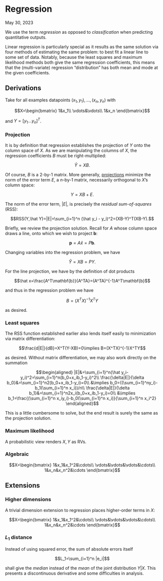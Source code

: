<!-- emilia-snapshot-properties
Regression
2023/05/30
utulek
emilia-snapshot-properties -->

# Regression

May 30, 2023

We use the term *regression* as opposed to *classification* when predicting quantitative outputs.

Linear regression is particularly special as it results as the same solution via four methods of estimating the same problem: to best fit a linear line to some set of data. Notably, because the least squares and maximum likelihood methods both give the same regression coefficients, this means that the (multi-variate) regression “distribution” has both mean and mode at the given coefficients.

## Derivations

Take for all examples datapoints $(x_1,y_1),\ldots,(x_n,y_n)$ with

$$X=\begin{bmatrix}
1&x_1\\
\vdots&\vdots\\
1&x_n
\end{bmatrix}$$

and $Y=[y_1 \ldots y_n]^T$.

### Projection

It is by definition that regression establishes the projection of $Y$ onto the column space of $X$. As we are manipulating the columns of $X$, the regression coefficients $B$ must be right-multiplied:

$$\hat Y=XB.$$

Of course, $B$ is a $2$-by-$1$ matrix. More generally, [projections](projection-matrices) minimize the norm of the error term $E$, a $n$-by-$1$ matrix, necessarily orthogonal to $X$’s column space:

$$Y=XB+E.$$

The norm of the error term, $|E|$, is precisely the *residual sum-of-squares* (RSS):

$$RSS(Y,\hat Y)=|E|=\sum_{i=1}^n (\hat y_i - y_i)^2=(XB-Y)^T(XB-Y).$$

Briefly, we review the projection solution. Recall for $A$ whose column space draws a line, onto which we wish to project $\mathbf{b}$:

$$\mathbf{p}=A\hat x=P\mathbf{b}.$$

Changing variables into the regression problem, we have

$$\hat Y=XB=PY.$$

For the line projection, we have by the definition of dot products

$$\hat x=\frac{A^T\mathbf{b}}{A^TA}=(A^TA)^{-1}A^T\mathbf{b}$$

and thus in the regression problem we have

$$B=(X^TX)^{-1}X^TY$$

as desired.

### Least squares

The RSS function established earlier also lends itself easily to minimization via matrix differentiation:

$$\frac{d|E|}{dB}=X^T(Y-XB)=0\implies B=(X^TX)^{-1}X^TY$$

as desired. Without matrix differentiation, we may also work directly on the summation

$$\begin{aligned}
|E|&=\sum_{i=1}^n(\hat y_i-y_i)^2=\sum_{i=1}^n(b_0+x_ib_1-y_i)^2\\
\frac{\delta|E|}{\delta b_0}&=\sum_{i=1}^n2(b_0+x_ib_1-y_i)=0\\
&\implies b_0=((\sum_{i=1}^ny_i)-b_1(\sum_{i=1}^n x_i))/n\\
\frac{\delta|E|}{\delta b_1}&=\sum_{i=1}^n2x_i(b_0+x_ib_1-y_i)=0\\
&\implies b_1=\frac{(\sum_{i=1}^n x_iy_i)-b_0(\sum_{i=1}^n x_i)}{\sum_{i=1}^n x_i^2}
\end{aligned}$$

This is a little cumbersome to solve, but the end result is surely the same as the projection solution.

### Maximum likelihood

A probabilistic view renders $X,Y$ as RVs.

### Algebraic

$$X=\begin{bmatrix}
1&x_1&x_1^2&\cdots\\
\vdots&\vdots&\vdots&\cdots\\
1&x_n&x_n^2&\cdots
\end{bmatrix}$$

## Extensions

### Higher dimensions

A trivial dimension extension to regression places higher-order terms in $X$:

$$X=\begin{bmatrix}
1&x_1&x_1^2&\cdots\\
\vdots&\vdots&\vdots&\cdots\\
1&x_n&x_n^2&\cdots
\end{bmatrix}$$

### $L_1$ distance

Instead of using squared error, the sum of absolute errors itself

$$L_1=\sum_{i=1}^n |e_i|$$

shall give the *median* instead of the *mean* of the joint distribution $Y|X$. This presents a discontinuous derivative and some difficulties in analysis.
